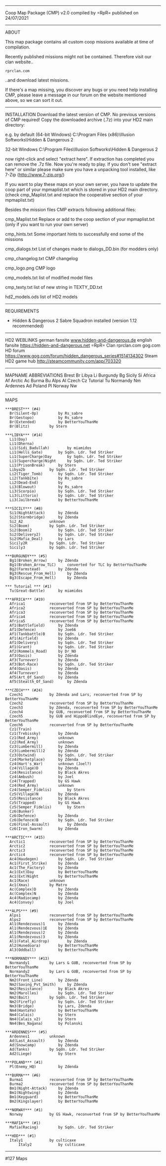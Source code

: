 ---------------------------------------------
Coop Map Package (CMP) v2.0 compiled by =RpR=
published on 24/07/2021

---------------------------------------------
ABOUT

This map package contains all custom coop missions available at time of compilation.

Recently published missions might not be contained.
Therefore visit our clan website..

	rprclan.com

..and download latest missions.

If there's a map missing, you discover any bugs or you need help installing CMP,
please leave a message in our forum on the website mentioned above, so we can sort it out.

---------------------------------------------
INSTALLATION
Download the latest version of CMP. No previous versions of CMP required!
Copy the downloaded archive (.7z) into your HD2 main directory:

e.g. by default (64-bit Windows)
C:\\Program Files (x86)\Illusion Softworks\Hidden & Dangerous 2

32-bit Windows
C:\\Program Files\Illusion Softworks\Hidden & Dangerous 2

now right-click and select "extract here". 
If extraction has completed you can remove the .7z file.
Now you're ready to play.
If you don't see "extract here" or similar please make sure you have a unpacking tool installed,
like 7-Zip (http://www.7-zip.org/)

If you want to play these maps on your own server, you have to update the coop part of your 
mpmaplist.txt which is stored in your HD2 main directory. 
(check cmp_Maplist.txt and replace the cooperative section of your mpmaplist.txt)

Besides the mission files CMP extracts following additional files:

cmp_Maplist.txt
	Replace or add to the coop section of your mpmaplist.txt 
	(only if you want to run your own server)

cmp_hints.txt
	Some important hints to successfully end some of the missions

cmp_dialogs.txt
	List of changes made to dialogs_DD.bin (for modders only)

cmp_changelog.txt
	CMP changelog

cmp_logo.png
	CMP logo

cmp_models.txt
	list of modified model files

cmp_texty.txt
	list of new string in TEXTY_DD.txt

hd2_models.ods
	list of HD2 models

---------------------------------------------
REQUIREMENTS
 * Hidden & Dangerous 2 Sabre Squadron installed (version 1.12 recommended)

---------------------------------------------
HD2 WEBLINKS
german fansite			www.hidden-and-dangerous.de
english fansite			https://hidden-and-dangerous.net
=RpR= Clan			rprclan.com
gog.com HD forum		https://www.gog.com/forum/hidden_dangerous_series#1514134302
Steam HD2 game hub		http://steamcommunity.com/app/703320

---------------------------------------------
MAPNAME ABBREVIATIONS
Brest		Br
Libya		Li
Burgundy	Bg
Sicily		Si
Africa		Af
Arctic		Ac
Burma		Bu
Alps		Al
Czech		Cz
Tutorial	Tu
Normandy	Nm
Ardennes	Ad
Poland		Pl
Norway		Nw

---------------------------------------------
MAPS

	***BREST*** (#4)
	  Br(Silent-Op)			by Rs_sabre
	  Br(Gestopo)			by Rs_sabre
	  Br(Extended)			by BetterYouThanMe
	  Br(Blitz)			by Stern

	***LIBYA*** (#14)
	  Li1(Day)
	  Li1(Dherna)
	  Li1(Sidi_Badullah)		by miamidos
	  Li1(Hells_Gate)		by Sqdn. Ldr. Ted Striker
	  Li1(SuperCharge)Day		by Sqdn. Ldr. Ted Striker
	  Li1(Supercharge)Night		by Sqdn. Ldr. Ted Striker
	  Li1(PrisonBreak)		by Stern
	  Libya2b			by Sqdn. Ldr. Ted Striker
	  Li2(Tiger_Tomb)		by Sqdn. Ldr. Ted Striker
	  Li2(Tankbite)			by Rs_sabre
	  Li2(Dead-End)			by
	  Li3(Blowout)			by Rs_sabre
	  Li3(Scorpio)			by Sqdn. Ldr. Ted Striker
	  Li3(Littorio)			by Sqdn. Ldr. Ted Striker
	  Li3(Jailbreak)		by BetterYouThanMe

	***SICILY*** (#8)
	  Si1(NightAttack)		by Zdenda
	  Si2(Stormbridge)		by Zdenda
	  Si2_A2			unknown
	  Si2(Boom)			by Sqdn. Ldr. Ted Striker
	  Si2(Boom)2			by Sqdn. Ldr. Ted Striker
	  Si2(Delivery2)		by Sqdn. Ldr. Ted Striker
	  Si2(Mafia_Deal)		by Lars
	  Sicily2R			by Sqdn. Ldr. Ted Striker
	  Sicily3			by Sqdn. Ldr. Ted Striker

	***BURGUNDY*** (#5)
	  Bg1(Broken_Arrow)		by Zdenda
	  Bg1(Broken_Arrow_TLC)		converted for TLC by BetterYouThanMe
	  Bg2(Farmstead)		by Zdenda
	  Bg3(Rescue_From_Hell)		by Zdenda
	  Bg3(Escape_From_Hell)		by Zdenda

	*** Tutorial *** (#1)
	  Tu(Great-Battle)		by miamidos

	***AFRICA*** (#19)
	  Africa1			reconverted from SP by BetterYouThanMe
	  Africa2			reconverted from SP by BetterYouThanMe
	  Africa3			reconverted from SP by BetterYouThanMe
	  Africa4			reconverted from SP by BetterYouThanMe
	  Africa5			reconverted from SP by BetterYouThanMe
	  Af1(Battlefield)		by Zdenda
	  Af1(Defence)			by Joe66
	  Af1(Tankbattle)B		by Sqdn. Ldr. Ted Striker
	  Af1(Airfield)			by Zdenda
	  Af1(Delivery)			by Sqdn. Ldr. Ted Striker
	  Af1(Grant)			by Sqdn. Ldr. Ted Striker
	  Af2(Rommels_Road)		by Dr_NO
	  Af3(Oasis)			by Zdenda
	  Af3(Turnover)			by Zdenda
	  Af3(Bot-Race)			by Sqdn. Ldr. Ted Striker
	  Af4(Oasis)			by Zdenda
	  Af4(Turnover)			by Zdenda
	  Af5(Art_Of_Sand)		by Zdenda
	  Af5(Stealth_Of_Sand)		by Zdenda
	  
	***CZECH*** (#24)
	  Czech1			by Zdenda and Lars, reconverted from SP by BetterYouThanMe
	  Czech2			reconverted from SP by BetterYouThanMe
	  Czech3			by Zdenda, reconverted from SP by BetterYouThanMe
	  Czech4			by GUB, reconverted from SP by BetterYouThanMe
	  Czech5			by GUB and HippoBlindEye, reconverted from SP by BetterYouThanMe
	  Czech6			reconverted from SP by BetterYouThanMe
	  Cz1(Train)
	  Cz1(Trebissky)		by Zdenda
	  Cz1(Red_Army)			unknown
	  Cz2(Red_Army)			unknown
	  Cz3(Lumbermill)		by Zdenda
	  Cz3(Lumbermill)2		by Zdenda
	  Cz3(Ostwind)			by Sqdn. Ldr. Ted Striker
	  Cz4(Marketplace)		by Zdenda
	  Cz4(Hart's_War)		unknown (Joel?)
	  Cz4(Village)D			by Zdenda
	  Cz4(Resistance)		by Black Akres
	  Cz4(Ambush)			by Joel
	  Cz4(Trapped)			by GS Hawk
	  Cz4(Red_Army)			unknown
	  Cz4(Semper_Fidelis)		by Stern
	  Cz5(Village)N			by Zdenda
	  Cz5(Resistance)		by Black Akres
	  Cz5(Trapped)			by GS Hawk
	  Cz5(Semper_Fidelis)		by Stern
	  Cz6(Bunker)
	  Cz6(Defence)			by Zdenda
	  Cz6(Defence)B			by Sqdn. Ldr. Ted Striker
	  Cz6(Final-Assault)		by Zdenda
	  Cz6(Iron_Swarm)		by Zdenda

	***ARCTIC*** (#15)
	  Arctic1			reconverted from SP by BetterYouThanMe
	  Arctic2			reconverted from SP by BetterYouThanMe
	  Arctic3			reconverted from SP by BetterYouThanMe
	  Arctic4			reconverted from SP by BetterYouThanMe
	  Ac4(Haudegen)			by Sqdn. Ldr. Ted Striker
	  Ac1(First_Strike)		by Zdenda
	  Ac1(The_Factory)		by Zdenda
	  Ac1(Ext)Day			by BetterYouThanMe
	  Ac1(Ext)Night			by BetterYouThanMe
	  Ac1(Race)			unknown
	  Ac1(Xmas)			by Matro
	  Ac(Complex)D			by Zdenda
	  Ac(Complex)N			by Zdenda
	  Ac4(Radiocamp)		by Zdenda
	  Ac4(Convoy)			by Joel

	***ALPS*** (#9)
	  Alps1				reconverted from SP by BetterYouThanMe
	  Alps2				reconverted from SP by BetterYouThanMe
	  Al1(Rendezvous)1		by Zdenda
	  Al1(Rendezvous)1E		by Zdenda
	  Al1(Rendezvous)2		by Zdenda
	  Al1(Rendezvous)3		by Zdenda
	  Al1(Fatal_Airdrop)		by Zdenda
	  Al2(Hunedoara)		by BetterYouThanMe
	  Al3(Oddball)			by BetterYouThanMe

	***NORMANDY*** (#13)
	  Normandy1			by Lars & GUB, reconverted from SP by BetterYouThanMe
	  Normandy2			by Lars & GUB, reconverted from SP by BetterYouThanMe
	  Nm2(Front_Line)		by Zdenda
	  Nm2(Saving_Pvt_Smith)		by Zdenda
	  Nm2(Resistance)		by Black Akres
	  Nm2(Marolles)			by Sqdn. Ldr. Ted Striker
	  Nm2(Bait)			by Sqdn. Ldr. Ted Striker
	  Nm2(Firefly)			by Sqdn. Ldr. Ted Striker
	  Nm3(Bridge)			by Lars, Zdenda
	  Nm4(HantaYo)			by BetterYouThanMe
	  Nm4(Calais)			by Stern
	  Nm4(Calais_v2)		by Stern
	  Nm4(Bes_Nagana)		by Polanski

	***ARDENNES*** (#5)
	  Ardennes1			unknown
	  Ad(Last_Assault)		by Zdenda
	  Ad(Snowcamp)			by Zdenda
	  Ad(Tanks)			by Sqdn. Ldr. Ted Striker
	  Ad2(Liege)			by Stern

	***POLAND*** (#1)
	  Pl(Enemy_HQ)			by Zdenda

	***BURMA*** (#6)
	  Burma1			reconverted from SP by BetterYouThanMe
	  Burma2			reconverted from SP by BetterYouThanMe
	  Bm1(Night-Attack)		by Zdenda
	  Bm1(Nightwing)		by Zdenda
	  Bm1(Keyguard)			by BetterYouThanMe
	  Bm2(Kingslayer)		by BetterYouThanMe

	***NORWAY*** (#1)
	  Norway			by GS Hawk, reconverted from SP by BetterYouThanMe

	***MAFIA*** (#1)
	  Mafia(Racing)			by Sqdn. Ldr. Ted Striker

	***HDD*** (#1)
	  Italy1			by culticaxe
          Italy2			by culticaxe

---------------------------------------------
 #127 Maps
